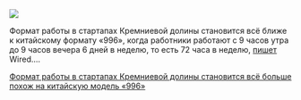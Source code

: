 <!--2025-08-05 13:28:21-->
<div class="yb">
  <div class="rss habr"><img src="https://habrastorage.org/getpro/habr/upload_files/d04/a46/320/d04a46320fbd2dcec29bd702315ccb66.jpg" /><p>Формат работы в&nbsp;стартапах Кремниевой долины становится всё ближе к&nbsp;китайскому формату «996», когда работники работают с 9&nbsp;часов утра до 9&nbsp;часов вечера 6&nbsp;дней в&nbsp;неделю, то есть 72&nbsp;часа в&nbsp;неделю, <a href="https://www.wired.com/story/silicon-valley-china-996-work-schedule/" rel="noopener noreferrer nofollow">пишет</a> Wired.... <p class="titl"><a href="https://habr.com/ru/news/934246/?utm_source=habrahabr&utm_medium=rss&utm_campaign=934246">Формат работы в стартапах Кремниевой долины становится всё больше похож на китайскую модель «996»</a></p></div>
</div>
